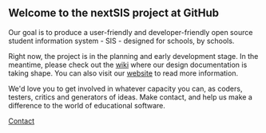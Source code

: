 ## Welcome to the nextSIS project at GitHub

Our goal is to produce a user-friendly and developer-friendly open source student information system - SIS - designed for schools, by schools.

Right now, the project is in the planning and early development stage. In the meantime, please check out the [wiki](https://github.com/Kosudo/nextSIS/wiki) where our design documentation is taking shape. You can also visit our [website](http://nextsis.org) to read more information.

We'd love you to get involved in whatever capacity you can, as coders, testers, critics and generators of ideas. Make contact, and help us make a difference to the world of educational software.

[Contact](http://nextsis.org/developers/)
